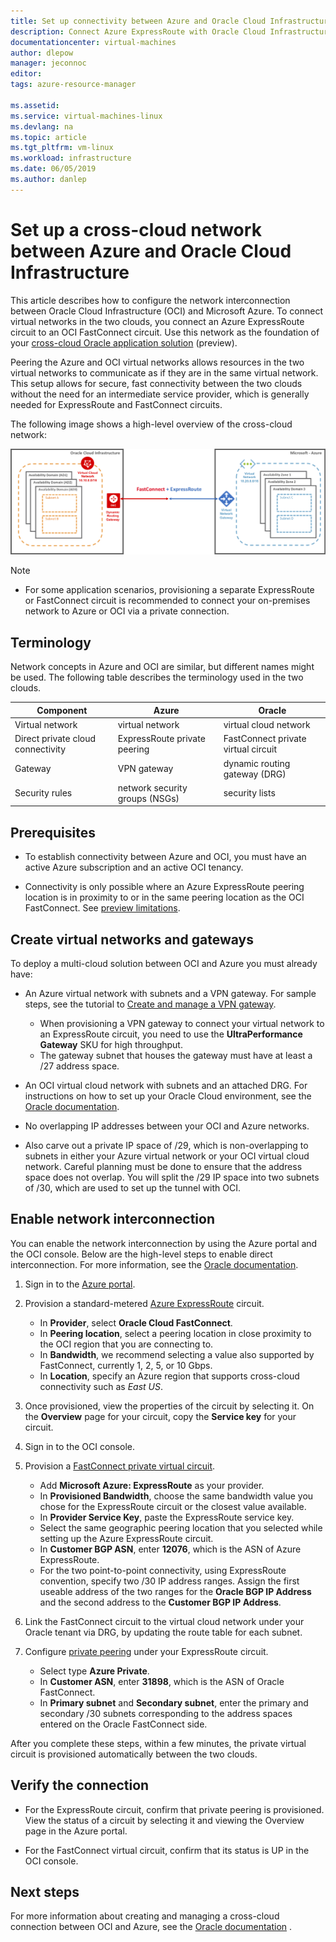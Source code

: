 ```yaml
---
title: Set up connectivity between Azure and Oracle Cloud Infrastructure | Microsoft Docs
description: Connect Azure ExpressRoute with Oracle Cloud Infrastructure (OCI) FastConnect to enable cross-cloud Oracle application solutions
documentationcenter: virtual-machines
author: dlepow
manager: jeconnoc
editor: 
tags: azure-resource-manager

ms.assetid: 
ms.service: virtual-machines-linux
ms.devlang: na
ms.topic: article
ms.tgt_pltfrm: vm-linux
ms.workload: infrastructure
ms.date: 06/05/2019
ms.author: danlep
---
```


# Set up a cross-cloud network between Azure and Oracle Cloud Infrastructure  

This article describes how to configure the network interconnection between Oracle Cloud Infrastructure (OCI) and Microsoft Azure. To connect virtual networks in the two clouds, you connect an Azure ExpressRoute circuit to an OCI FastConnect circuit. Use this network as the foundation of your [cross-cloud Oracle application solution](oracle-oci-overview.md) (preview).
 
Peering the Azure and OCI virtual networks allows resources in the two virtual networks to communicate as if they are in the same virtual network. This setup allows for secure, fast connectivity between the two clouds without the need for an intermediate service provider, which is generally needed for ExpressRoute and FastConnect circuits.

The following image shows a high-level overview of the cross-cloud network:

![](media/oracle-asm/azure-oci-connect.png)

> [!NOTE]
> * For some application scenarios, provisioning a separate ExpressRoute or FastConnect circuit is recommended to connect your on-premises network to Azure or OCI via a private connection. 
> 

## Terminology

Network concepts in Azure and OCI are similar, but different names might be used. The following table describes the terminology used in the two clouds.

| Component	| Azure	| Oracle |
|---|----|----|
| Virtual network |	virtual network | virtual cloud network |
| Direct private cloud connectivity | ExpressRoute private peering |FastConnect private virtual circuit |
| Gateway | VPN gateway	| dynamic routing gateway (DRG) |
| Security rules | network security groups (NSGs) | security lists |

## Prerequisites

* To establish connectivity between Azure and OCI, you must have an active Azure subscription and an active OCI tenancy.

* Connectivity is only possible where an Azure ExpressRoute peering location is in proximity to or in the same peering location as the OCI FastConnect. See [preview limitations](oracle-oci-overview.md#preview-limitations).

## Create virtual networks and gateways

To deploy a multi-cloud solution between OCI and Azure you must already have:

* An Azure virtual network with subnets and a VPN gateway. For sample steps, see the tutorial to [Create and manage a VPN gateway](../../../vpn-gateway/vpn-gateway-tutorial-create-gateway-powershell.md).

    * When provisioning a VPN gateway to connect your virtual network to an ExpressRoute circuit, you need to use the **UltraPerformance Gateway** SKU for high throughput. 
    * The gateway subnet that houses the gateway must have at least a /27 address space.

* An OCI virtual cloud network with subnets and an attached DRG. For instructions on how to set up your Oracle Cloud environment, see the [Oracle documentation](https://docs.cloud.oracle.com/iaas/Content/Network/Concepts/overview.htm). 

* No overlapping IP addresses between your OCI and Azure networks.

* Also carve out a private IP space of /29, which is non-overlapping to subnets in either your Azure virtual network or your OCI virtual cloud network. Careful planning must be done to ensure that the address space does not overlap. You will split the /29 IP space into two subnets of /30, which are used to set up the tunnel with OCI. 

## Enable network interconnection

You can enable the network interconnection by using the Azure portal and the OCI console. Below are the high-level steps to enable direct interconnection. For more information, see the [Oracle documentation](https://docs.cloud.oracle.com/iaas/Content/Network/Concepts/azure.htm).

1. Sign in to the [Azure portal](https://portal.azure.com).
1. Provision a standard-metered [Azure ExpressRoute](../../../expressroute/expressroute-howto-circuit-portal-resource-manager.md) circuit. 

    * In **Provider**, select **Oracle Cloud FastConnect**.
    * In **Peering location**, select a peering location in close proximity to the OCI region that you are connecting to.
    * In **Bandwidth**, we recommend selecting a value also supported by FastConnect, currently 1, 2, 5, or 10 Gbps.
    * In **Location**, specify an Azure region that supports cross-cloud connectivity such as *East US*.
1. Once provisioned, view the properties of the circuit by selecting it. On the **Overview** page for your circuit, copy the **Service key** for your circuit.
1. Sign in to the OCI console.
1. Provision a [FastConnect private virtual circuit](https://docs.cloud.oracle.com/iaas/Content/Network/Concepts/fastconnectprovider.htm). 
    * Add **Microsoft Azure: ExpressRoute** as your provider.
    * In **Provisioned Bandwidth**, choose the same bandwidth value you chose for the ExpressRoute circuit or the closest value available.
    * In **Provider Service Key**, paste the ExpressRoute service key. 
    * Select the same geographic peering location that you selected while setting up the Azure ExpressRoute circuit.
    * In **Customer BGP ASN**, enter **12076**, which is the ASN of Azure ExpressRoute.
    * For the two point-to-point connectivity, using ExpressRoute convention, specify two /30 IP address ranges. Assign the first useable address of the two ranges for the **Oracle BGP IP Address** and the second address to the **Customer BGP IP Address**.
1. Link the FastConnect circuit to the virtual cloud network under your Oracle tenant via DRG, by updating the route table for each subnet.
1. Configure [private peering](../../../expressroute/expressroute-howto-routing-portal-resource-manager.md) under your ExpressRoute circuit.
    * Select type **Azure Private**.
    * In **Customer ASN**, enter **31898**, which is the ASN of Oracle FastConnect. 
    * In **Primary subnet** and **Secondary subnet**, enter the primary and secondary /30 subnets corresponding to the address spaces entered on the Oracle FastConnect side.

After you complete these steps, within a few minutes, the private virtual circuit is provisioned automatically between the two clouds. 

## Verify the connection 

* For the ExpressRoute circuit, confirm that private peering is provisioned. View the status of a circuit by selecting it and viewing the Overview page in the Azure portal.

* For the FastConnect virtual circuit, confirm that its status is UP in the OCI console.

## Next steps

For more information about creating and managing a cross-cloud connection between OCI and Azure, see the [Oracle documentation](https://docs.cloud.oracle.com/iaas/Content/Network/Concepts/azure.htm) .

 
